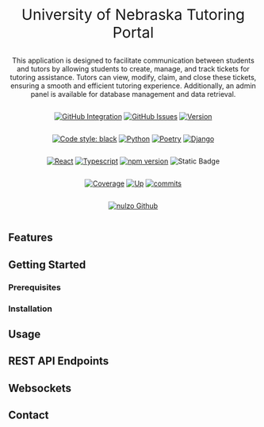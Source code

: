  <p style="font-size: 30px;text-align: center;">
 University of Nebraska Tutoring Portal
 </p>

 <p style="text-align: center;">
 This application is designed to facilitate communication between students and tutors by allowing students to create, manage, and track tickets for tutoring assistance. Tutors can view, modify, claim, and close these tickets, ensuring a smooth and efficient tutoring experience. Additionally, an admin panel is available for database management and data retrieval.
 </p>

 <div>

 <div style="display: flex; justify-content: center;">

[![GitHub Integration](https://img.shields.io/github/actions/workflow/status/nulzo/University-Nebraska-Tutor-Portal/.github%2Fworkflows%2Fintegration.yml)](https://github.com/nulzo/University-Nebraska-Tutor-Portal) [![GitHub Issues](https://img.shields.io/github/issues/nulzo/University-Nebraska-Tutor-Portal)](https://github.com/nulzo/University-Nebraska-Tutor-Portal) [![Version](https://img.shields.io/badge/Version-Alpha%200.0.1-E963DD)](https://github.com/nulzo/University-Nebraska-Tutor-Portal)

</div>

<div style="display: flex; justify-content: center;">

[![Code style: black](https://img.shields.io/badge/style-black-000000.svg?logo=python&logoColor=white)](https://github.com/psf/black) [![Python](https://img.shields.io/badge/Python-3.11-1487C1.svg?style=flat&logo=python&logoColor=white)](https://www.python.org) [![Poetry](https://img.shields.io/endpoint?url=https://python-poetry.org/badge/v0.json)](https://python-poetry.org/) [![Django](https://img.shields.io/badge/Django-4.2.3-13900D?logo=django&logoColor=white)](https://github.com/nulzo/University-Nebraska-Tutor-Portal)

</div>

<div style="display: flex; justify-content: center;">

[![React](https://img.shields.io/badge/React-18.2.0-0FABC0?logo=react&logoColor=white)](https://github.com/nulzo/University-Nebraska-Tutor-Portal) [![Typescript](https://img.shields.io/badge/Typescript-5.2.2-3178C6?logo=typescript&logoColor=white)](https://github.com/nulzo/University-Nebraska-Tutor-Portal) [![npm version](https://img.shields.io/badge/npm-9.6.7-1487C1.svg?style=flat&logo=nodedotjs&logoColor=white)]() ![Static Badge](https://img.shields.io/badge/ESlint-linting-ffffff)

</div>

<div style="display: flex; justify-content: center;">

[![Coverage](https://img.shields.io/codecov/c/github/nulzo/University-Nebraska-Tutor-Portal/main)](https://github.com/nulzo/University-Nebraska-Tutor-Portal) [![Up](https://img.shields.io/website/http/www.website.com/path/to/page.html.svg)](https://github.com/nulzo/University-Nebraska-Tutor-Portal) [![commits](https://img.shields.io/github/commit-activity/w/nulzo/University-Nebraska-Tutor-Portal?logo=github)]()

</div>

<div style="display: flex; justify-content: center;">

[![nulzo Github](https://img.shields.io/badge/Github-nulzo-14A9C1.svg?style=flat&logo=github)](https://github.com/nulzo)

</div>
</div>

## Features

## Getting Started

### Prerequisites

### Installation

## Usage

## REST API Endpoints

## Websockets

## Contact
